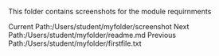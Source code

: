 This folder contains screenshots for the module requirnments



Current Path:/Users/student/myfolder/screenshot
Next Path:/Users/student/myfolder/readme.md
Previous Path:/Users/student/myfolder/firstfile.txt
